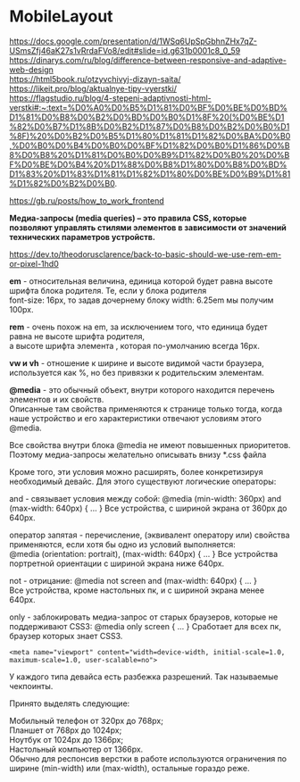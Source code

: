 # MobileLayout   

https://docs.google.com/presentation/d/1WSq6UpSpGbhnZHx7qZ-USmsZfj46aK27s1vRrdaFVo8/edit#slide=id.g631b0001c8_0_59  
https://dinarys.com/ru/blog/difference-between-responsive-and-adaptive-web-design  
https://html5book.ru/otzyvchivyj-dizayn-saita/  
https://likeit.pro/blog/aktualnye-tipy-vyerstki/  
https://flagstudio.ru/blog/4-stepeni-adaptivnosti-html-verstki#:~:text=%D0%A0%D0%B5%D1%81%D0%BF%D0%BE%D0%BD%D1%81%D0%B8%D0%B2%D0%BD%D0%B0%D1%8F%20(%D0%BE%D1%82%D0%B7%D1%8B%D0%B2%D1%87%D0%B8%D0%B2%D0%B0%D1%8F)%20%D0%B2%D0%B5%D1%80%D1%81%D1%82%D0%BA%D0%B0,%D0%B0%D0%B4%D0%B0%D0%BF%D1%82%D0%B0%D1%86%D0%B8%D0%B8%20%D1%81%D0%B0%D0%B9%D1%82%D0%B0%20%D0%BF%D0%BE%D0%B4%20%D1%88%D0%B8%D1%80%D0%B8%D0%BD%D1%83%20%D1%83%D1%81%D1%82%D1%80%D0%BE%D0%B9%D1%81%D1%82%D0%B2%D0%B0.

https://gb.ru/posts/how_to_work_frontend

**Медиа-запросы (media queries) – это правила CSS, которые позволяют управлять стилями элементов в зависимости от значений технических параметров устройств.**

https://dev.to/theodorusclarence/back-to-basic-should-we-use-rem-em-or-pixel-1hd0

**em** - относительная величина, единица которой будет равна высоте шрифта блока родителя. Те, если у блока родителя   
font-size: 16px, то задав дочернему блоку width: 6.25em мы получим 100px. 

**rem** - очень похож на em, за исключением того, что единица будет равна не высоте шрифта родителя,  
а высоте шрифта элемента <html>, которая по-умолчанию всегда 16px.
  
**vw и vh** - отношение к ширине и высоте видимой части браузера, используется как %, но без привязки к родительским элементам.
  
**@media** - это обычный объект, внутри которого находится перечень элементов и их свойств.  
Описанные там свойства применяются к странице только тогда, когда наше устройство и его характеристики отвечают условиям этого @media.

Все свойства внутри блока @media не имеют повышенных приоритетов. Поэтому медиа-запросы желательно описывать внизу *.css файла
  
Кроме того, эти условия можно расширять, более конкретизируя необходимый девайс. Для этого существуют логические операторы:
  
and - связывает условия между собой: @media (min-width: 360px) and (max-width: 640px) { ... } Все устройства, с шириной экрана от 360px до 640px.  
  
оператор запятая - перечисление, (эквивалент оператору или) свойства применяются, если хотя бы одно из условий выполняется:  
@media (orientation: portrait), (max-width: 640px) { ... } Все устройства портретной ориентации с шириной экрана ниже 640px.
  
  
not - отрицание: @media not screen and (max-width: 640px) { ... }  
  Все устройства, кроме настольных пк, и с шириной экрана менее 640px.
  
 
only - заблокировать медиа-запрос от старых браузеров, которые не поддерживают CSS3:
 @media only screen { ... }
Сработает для всех пк, браузер которых знает CSS3.
```
<meta name="viewport" content="width=device-width, initial-scale=1.0, maximum-scale=1.0, user-scalable=no">
```
  
У каждого типа девайса есть разбежка разрешений. Так называемые чекпоинты.   
  
Принято выделять следующие:

Мобильный телефон от 320px до 768px;  
Планшет от 768px до 1024px;  
Ноутбук от 1024px до 1366px;  
Настольный компьютер от 1366px.  
Обычно для респонсив верстки в работе используются ограничения по ширине (min-width) или (max-width), остальные гораздо реже.
